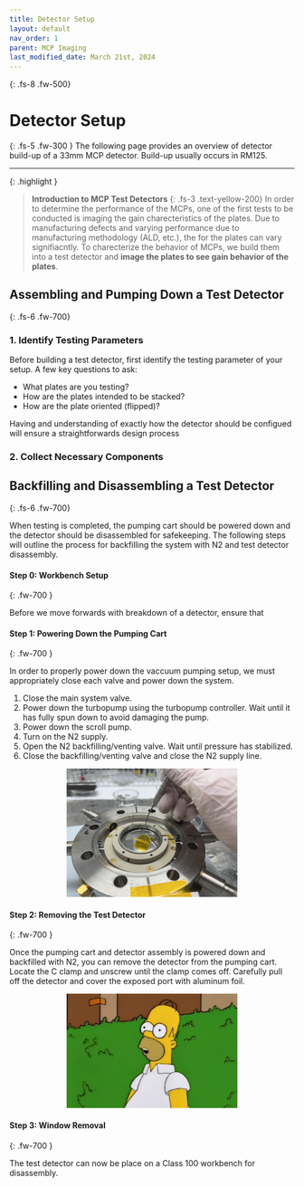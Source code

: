 ```yaml
---
title: Detector Setup
layout: default
nav_order: 1
parent: MCP Imaging
last_modified_date: March 21st, 2024
---
```


{: .fs-8 .fw-500}
# Detector Setup

{: .fs-5 .fw-300 }
The following page provides an overview of detector build-up of a 33mm MCP detector. Build-up usually occurs in RM125. 

---

{: .highlight }
> **Introduction to MCP Test Detectors**
> {: .fs-3 .text-yellow-200}
> In order to determine the performance of the MCPs, one of the first tests to be conducted is imaging the gain charecteristics of the plates.
> Due to manufacturing defects and varying performance due to manufacturing methodology (ALD, etc.), the for the plates can vary signifiacntly.
> To charecterize the behavior of MCPs, we build them into a test detector and **image the plates to see gain behavior of the plates**.

## Assembling and Pumping Down a Test Detector
{: .fs-6 .fw-700}

### 1. Identify Testing Parameters

Before building a test detector, first identify the testing parameter of your setup. A few key questions to ask:

- What plates are you testing?
- How are the plates intended to be stacked?
- How are the plate oriented (flipped)?

Having and understanding of exactly how the detector should be configued will ensure a straightforwards design process

### 2. Collect Necessary Components






## Backfilling and Disassembling a Test Detector
{: .fs-6 .fw-700}

When testing is completed, the pumping cart should be powered down and the detector should be disassembled for safekeeping. The following steps will outline the process for backfilling the system with N2 and test detector disassembly.

#### Step 0: Workbench Setup
{: .fw-700 }

Before we move forwards with breakdown of a detector, ensure that 

#### Step 1: Powering Down the Pumping Cart
{: .fw-700 }

In order to properly power down the vaccuum pumping setup, we must appropriately close each valve and power down the system.

1. Close the main system valve.
2. Power down the turbopump using the turbopump controller. Wait until it has fully spun down to avoid damaging the pump.
3. Power down the scroll pump.
4. Turn on the N2 supply.
5. Open the N2 backfilling/venting valve. Wait until pressure has stabilized.
6. Close the backfilling/venting valve and close the N2 supply line.

<p align:center style="width:60%; margin: auto;">
  <img src="/assets/img/IMG_3452.jpg" />
</p>

#### Step 2: Removing the Test Detector
{: .fw-700 }

Once the pumping cart and detector assembly is powered down and backfilled with N2, you can remove the detector from the pumping cart. Locate the C clamp and unscrew until the clamp comes off. Carefully pull off the detector and cover the exposed port with aluminum foil.

<p align:center style="width:60%; margin: auto;">
  <img src="/assets/img/test.gif" />
</p>

#### Step 3: Window Removal
{: .fw-700 }

The test detector can now be place on a Class 100 workbench for disassembly.